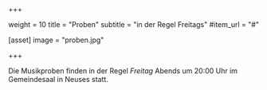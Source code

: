 +++

weight = 10
title = "Proben"
subtitle = "in der Regel Freitags"
#item_url = "#"

[asset]
image = "proben.jpg"

+++

Die Musikproben finden in der Regel _Freitag_ Abends um 20:00 Uhr im Gemeindesaal in Neuses statt.